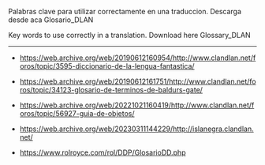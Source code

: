 Palabras clave para utilizar correctamente en una traduccion. Descarga desde aca Glosario_DLAN

Key words to use correctly in a translation. Download here Glossary_DLAN

----------------------------------------------------------------------------------------------------------------------------------------------------------------------------------------------------------------


- https://web.archive.org/web/20190612160954/http://www.clandlan.net/foros/topic/3595-diccionario-de-la-lengua-fantastica/


- https://web.archive.org/web/20190612161751/http://www.clandlan.net/foros/topic/34123-glosario-de-terminos-de-baldurs-gate/


- https://web.archive.org/web/20221021160419/http://www.clandlan.net/foros/topic/56927-guia-de-objetos/


- https://web.archive.org/web/20230311144229/http://islanegra.clandlan.net/

- https://www.rolroyce.com/rol/DDP/GlosarioDD.php
